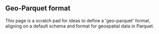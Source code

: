 
## Geo-Parquet format

This page is a scratch pad for ideas to define a 'geo-parquet' format, aligning on a default schema and format for geospatial data in Parquet.

